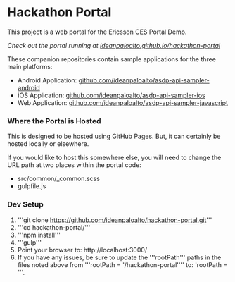Hackathon Portal
================

This project is a web portal for the Ericsson CES Portal Demo.

_Check out the portal running at [ideanpaloalto.github.io/hackathon-portal](http://ideanpaloalto.github.io/hackathon-portal/)_

These companion repositories contain sample applications for the three main platforms:

- Android Application: [github.com/ideanpaloalto/asdp-api-sampler-android](https://github.com/ideanpaloalto/asdp-api-sampler-android)
- iOS Application: [github.com/ideanpaloalto/asdp-api-sampler-ios](https://github.com/ideanpaloalto/asdp-api-sampler-ios)
- Web Application: [github.com/ideanpaloalto/asdp-api-sampler-javascript](https://github.com/ideanpaloalto/asdp-api-sampler-javascript)

### Where the Portal is Hosted

This is designed to be hosted using GitHub Pages. But, it can certainly be hosted locally or elsewhere.

If you would like to host this somewhere else, you will need to change the URL path at two places within the portal code:  
  - src/common/_common.scss
  - gulpfile.js

### Dev Setup

1. '''git clone https://github.com/ideanpaloalto/hackathon-portal.git'''
2. '''cd hackathon-portal/'''
3. '''npm install'''
4. '''gulp'''
5. Point your browser to: http://localhost:3000/
6. If you have any issues, be sure to update the '''rootPath''' paths in the files noted above from '''rootPath = '/hackathon-portal'''' to: 'rootPath = '''.
